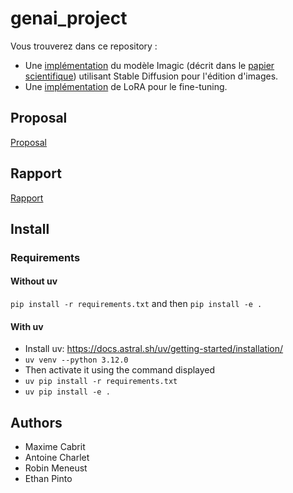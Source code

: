 # genai_project


Vous trouverez dans ce repository :

- Une [implémentation](notebooks/imagic.ipynb) du modèle Imagic (décrit dans le [papier scientifique](Kawar_Imagic_Text-Based_Real_Image_Editing_With_Diffusion_Models_CVPR_2023_paper.pdf)) utilisant Stable Diffusion pour l'édition d'images.
- Une [implémentation](notebooks/Test_LoRA_implementation_Ethan.ipynb) de LoRA pour le fine-tuning.



## Proposal

[Proposal](proposal.md)


## Rapport

[Rapport](Rapport%20Gen-AI%20Meneust,%20Cabrit,%20Charlet,%20Pinto.pdf)


## Install

### Requirements

#### Without uv

`pip install -r requirements.txt` and then `pip install -e .`

#### With uv

- Install uv: https://docs.astral.sh/uv/getting-started/installation/
- `uv venv --python 3.12.0`
- Then activate it using the command displayed
- `uv pip install -r requirements.txt`
- `uv pip install -e .`

## Authors

- Maxime Cabrit
- Antoine Charlet
- Robin Meneust
- Ethan Pinto
